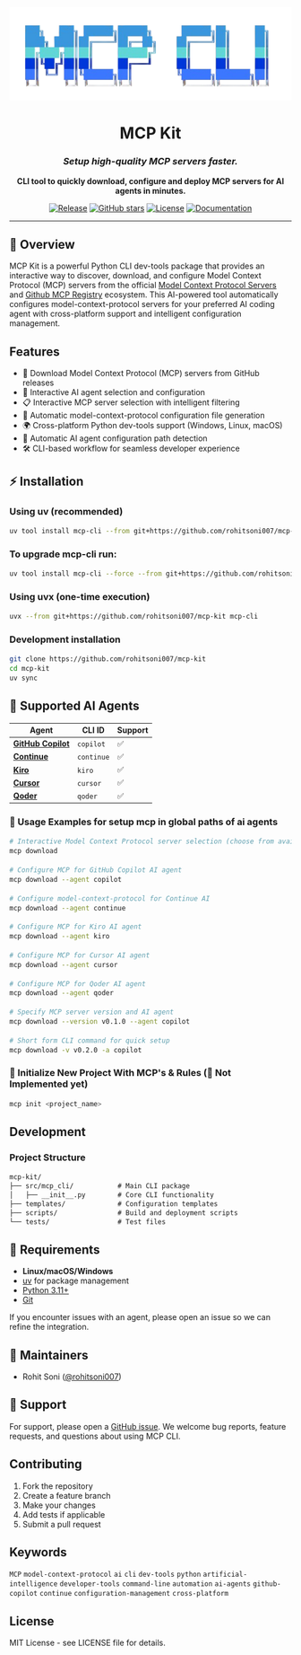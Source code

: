 <div align="center">
    <img src="./media/logo1.png" alt="MCP Kit Logo"/>
    <h1>MCP Kit</h1>
    <h3><em>Setup high-quality MCP servers faster.</em></h3>
</div>
<p align="center">
    <strong>CLI tool to quickly download, configure and deploy MCP servers for AI agents in minutes.</strong>
</p>
<p align="center">
    <a href="https://github.com/rohitsoni007/mcp-kit/actions/workflows/release.yml"><img src="https://github.com/rohitsoni007/mcp-kit/actions/workflows/release.yml/badge.svg" alt="Release"/></a>
    <a href="https://github.com/rohitsoni007/mcp-kit/stargazers"><img src="https://img.shields.io/github/stars/rohitsoni007/mcp-kit?style=social" alt="GitHub stars"/></a>
    <a href="https://github.com/rohitsoni007/mcp-kit/blob/main/LICENSE"><img src="https://img.shields.io/github/license/github/spec-kit" alt="License"/></a>
    <a href="https://github.com/rohitsoni007/mcp-kit/"><img src="https://img.shields.io/badge/docs-GitHub_Pages-blue" alt="Documentation"/></a>
</p>

---

## 🤔 Overview

MCP Kit is a powerful Python CLI dev-tools package that provides an interactive way to discover, download, and configure Model Context Protocol (MCP) servers from the official [Model Context Protocol Servers](https://github.com/modelcontextprotocol/servers) and [Github MCP Registry](https://github.com/mcp) ecosystem. This AI-powered tool automatically configures model-context-protocol servers for your preferred AI coding agent with cross-platform support and intelligent configuration management.

## Features

- 🚀 Download Model Context Protocol (MCP) servers from GitHub releases
- 🎯 Interactive AI agent selection and configuration
- 📋 Interactive MCP server selection with intelligent filtering
- 🔧 Automatic model-context-protocol configuration file generation
- 🌍 Cross-platform Python dev-tools support (Windows, Linux, macOS)
- 📁 Automatic AI agent configuration path detection
- 🛠️ CLI-based workflow for seamless developer experience

## ⚡ Installation

### Using uv (recommended)

```bash
uv tool install mcp-cli --from git+https://github.com/rohitsoni007/mcp-kit
```

### To upgrade mcp-cli run:
```bash
uv tool install mcp-cli --force --from git+https://github.com/rohitsoni007/mcp-kit
```

### Using uvx (one-time execution)

```bash
uvx --from git+https://github.com/rohitsoni007/mcp-kit mcp-cli
```

### Development installation

```bash
git clone https://github.com/rohitsoni007/mcp-kit
cd mcp-kit
uv sync
```


## 🤖 Supported AI Agents

| Agent | CLI ID | Support |
|-------|--------|---------|
| **[GitHub Copilot](https://code.visualstudio.com)** | `copilot` | ✅ |
| **[Continue](https://github.com/continuedev/continue)** | `continue` | ✅ |
| **[Kiro](https://kiro.dev)** | `kiro` | ✅ |
| **[Cursor](https://cursor.sh)** | `cursor` | ✅ |
| **[Qoder](https://qoder.com)** | `qoder` | ✅ |

### 🔧 Usage Examples for setup mcp in global paths of ai agents

```bash
# Interactive Model Context Protocol server selection (choose from available AI agents)
mcp download

# Configure MCP for GitHub Copilot AI agent
mcp download --agent copilot

# Configure model-context-protocol for Continue AI
mcp download --agent continue

# Configure MCP for Kiro AI agent
mcp download --agent kiro

# Configure MCP for Cursor AI agent
mcp download --agent cursor

# Configure MCP for Qoder AI agent
mcp download --agent qoder

# Specify MCP server version and AI agent
mcp download --version v0.1.0 --agent copilot

# Short form CLI command for quick setup
mcp download -v v0.2.0 -a copilot

```

### 🎯 Initialize New Project With MCP's & Rules (🚧 Not Implemented yet)

```bash
mcp init <project_name>
```

## Development

### Project Structure

```
mcp-kit/
├── src/mcp_cli/           # Main CLI package
│   ├── __init__.py        # Core CLI functionality
├── templates/             # Configuration templates
├── scripts/               # Build and deployment scripts
└── tests/                 # Test files
```

## 🔧 Requirements

- **Linux/macOS/Windows**
- [uv](https://docs.astral.sh/uv/) for package management
- [Python 3.11+](https://www.python.org/downloads/)
- [Git](https://git-scm.com/downloads)
  
 If you encounter issues with an agent, please open an issue so we can refine the integration.

## 👥 Maintainers

- Rohit Soni ([@rohitsoni007](https://github.com/rohitsoni007))

## 💬 Support

For support, please open a [GitHub issue](https://github.com/rohitsoni007/mcp-kit/issues/new). We welcome bug reports, feature requests, and questions about using MCP CLI.

## Contributing

1. Fork the repository
2. Create a feature branch
3. Make your changes
4. Add tests if applicable
5. Submit a pull request

## Keywords

`MCP` `model-context-protocol` `ai` `cli` `dev-tools` `python` `artificial-intelligence` `developer-tools` `command-line` `automation` `ai-agents` `github-copilot` `continue` `configuration-management` `cross-platform`

## License

MIT License - see LICENSE file for details.
